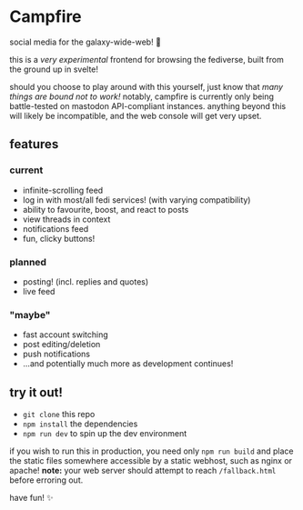 # Campfire

social media for the galaxy-wide-web! 🌌

this is a *very experimental* frontend for browsing the fediverse, built
from the ground up in svelte!

should you choose to play around with this yourself, just know that *many
things are bound not to work!* notably, campfire is currently only being
battle-tested on mastodon API-compliant instances. anything beyond this
will likely be incompatible, and the web console will get very upset.

## features

### current

- infinite-scrolling feed
- log in with most/all fedi services! (with varying compatibility)
- ability to favourite, boost, and react to posts
- view threads in context
- notifications feed
- fun, clicky buttons!

### planned

- posting! (incl. replies and quotes)
- live feed

### "maybe"

- fast account switching
- post editing/deletion
- push notifications
- ...and potentially much more as development continues!

## try it out!

- `git clone` this repo
- `npm install` the dependencies
- `npm run dev` to spin up the dev environment

if you wish to run this in production, you need only `npm run build` and
place the static files somewhere accessible by a static webhost, such as
nginx or apache! **note:** your web server should attempt to reach
`/fallback.html` before erroring out.

have fun! ✨
